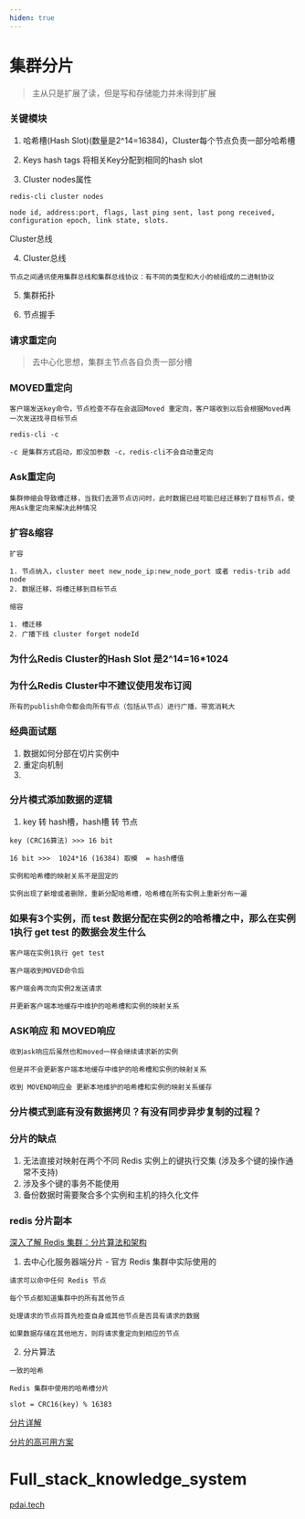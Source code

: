 ```yaml
---
hiden: true
---
```

# 集群分片

> 主从只是扩展了读，但是写和存储能力并未得到扩展

### 关键模块

1. 哈希槽(Hash Slot)(数量是2^14=16384)，Cluster每个节点负责一部分哈希槽

2. Keys hash tags 将相关Key分配到相同的hash slot

3. Cluster nodes属性
```
redis-cli cluster nodes

node id, address:port, flags, last ping sent, last pong received, configuration epoch, link state, slots.
```
Cluster总线

4. Cluster总线
```
节点之间通讯使用集群总线和集群总线协议：有不同的类型和大小的帧组成的二进制协议
```

5. 集群拓扑

6. 节点握手

### 请求重定向

> 去中心化思想，集群主节点各自负责一部分槽

###  MOVED重定向

```
客户端发送key命令，节点检查不存在会返回Moved 重定向，客户端收到以后会根据Moved再一次发送找寻目标节点

redis-cli -c 

-c 是集群方式启动，即没加参数 -c，redis-cli不会自动重定向
```

### Ask重定向
```
集群伸缩会导致槽迁移，当我们去源节点访问时，此时数据已经可能已经迁移到了目标节点，使用Ask重定向来解决此种情况
```

### 扩容&缩容
```
扩容

1. 节点纳入，cluster meet new_node_ip:new_node_port 或者 redis-trib add node
2. 数据迁移，将槽迁移到目标节点

缩容

1. 槽迁移
2. 广播下线 cluster forget nodeId
```

### 为什么Redis Cluster的Hash Slot 是2^14=16*1024

### 为什么Redis Cluster中不建议使用发布订阅
```
所有的publish命令都会向所有节点（包括从节点）进行广播，带宽消耗大
```


### 经典面试题

1. 数据如何分部在切片实例中
2. 重定向机制
3. 



### 分片模式添加数据的逻辑

1. key 转 hash槽，hash槽 转 节点 

```
key (CRC16算法) >>> 16 bit

16 bit >>>  1024*16 (16384) 取模  = hash槽值
```


```
实例和哈希槽的映射关系不是固定的

实例出现了新增或者删除，重新分配哈希槽，哈希槽在所有实例上重新分布一遍
```

### 如果有3个实例，而 test 数据分配在实例2的哈希槽之中，那么在实例1执行 get test 的数据会发生什么

```
客户端在实例1执行 get test

客户端收到MOVED命令后

客户端会再次向实例2发送请求

并更新客户端本地缓存中维护的哈希槽和实例的映射关系
```

### ASK响应 和 MOVED响应

```
收到ask响应后虽然也和moved一样会继续请求新的实例

但是并不会更新客户端本地缓存中维护的哈希槽和实例的映射关系

收到 MOVEND响应会 更新本地维护的哈希槽和实例的映射关系缓存
```

### 分片模式到底有没有数据拷贝？有没有同步异步复制的过程？

### 分片的缺点

1. 无法直接对映射在两个不同 Redis 实例上的键执行交集 (涉及多个键的操作通常不支持)
2. 涉及多个键的事务不能使用
3. 备份数据时需要聚合多个实例和主机的持久化文件


### redis 分片副本


[深入了解 Redis 集群：分片算法和架构](https://baijiahao.baidu.com/s?id=1748526448763042395)

1. 去中心化服务器端分片 - 官方 Redis 集群中实际使用的
```
请求可以命中任何 Redis 节点

每个节点都知道集群中的所有其他节点

处理请求的节点将首先检查自身或其他节点是否具有请求的数据

如果数据存储在其他地方，则将请求重定向到相应的节点
```

2. 分片算法

```
一致的哈希

Redis 集群中使用的哈希槽分片

slot = CRC16(key) % 16383
```


[分片详解](https://cloud.tencent.com/developer/article/1792305)

[分片的高可用方案](https://developer.aliyun.com/article/845366)



# Full_stack_knowledge_system

[pdai.tech](https://pdai.tech/)

